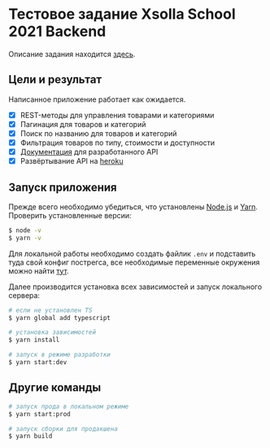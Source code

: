 # Тестовое задание Xsolla School 2021 Backend

Описание задания находится [здесь](https://github.com/xsolla/xsolla-school-backend-2021).

## Цели и результат

Написанное приложение работает как ожидается.

- [x] REST-методы для управления товарами и категориями
- [x] Пагинация для товаров и категорий
- [x] Поиск по названию для товаров и категорий
- [x] Фильтрация товаров по типу, стоимости и доступности
- [x] [Документация](https://nestjs-xsolla.herokuapp.com/api/swagger) для разработанного API
- [x] Развёртывание API на [heroku](https://www.heroku.com/)

## Запуск приложения

Прежде всего необходимо убедиться, что установлены [Node.js](http://nodejs.org) и [Yarn](https://classic.yarnpkg.com/en/docs/install#windows-stable). Проверить установленные версии:

```bash
$ node -v
$ yarn -v
```

Для локальной работы необходимо создать файлик `.env` и подставить туда свой конфиг пострегса, все необходимые переменные окружения можно найти [тут](src/config/typeofm.config.ts).

Далее производится установка всех зависимостей и запуск локального сервера:

```bash
# если не установлен TS
$ yarn global add typescript

# установка зависимостей
$ yarn install

# запуск в режиме разработки
$ yarn start:dev
```

## Другие команды

```bash
# запуск прода в локальном режиме
$ yarn start:prod

# запуск сборки для продакшена
$ yarn build
```

